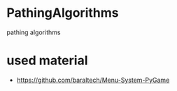 # PathingAlgorithms
pathing algorithms


# used material 
- https://github.com/baraltech/Menu-System-PyGame